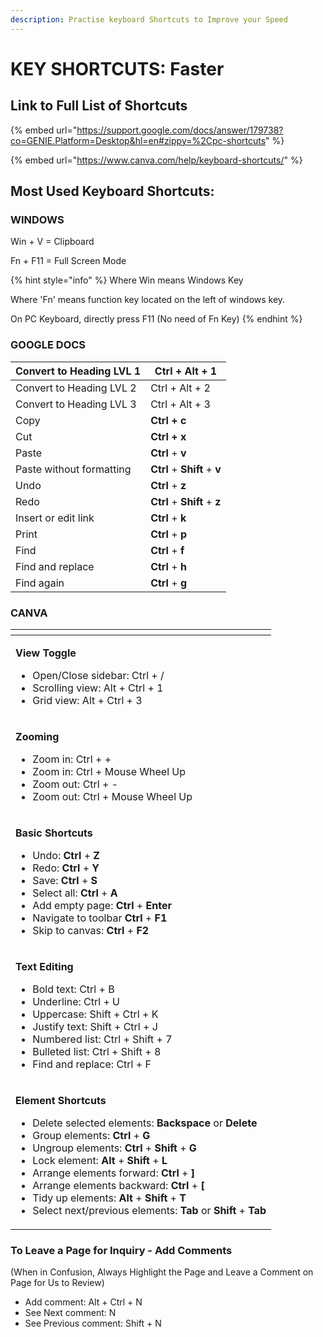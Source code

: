 ```yaml
---
description: Practise keyboard Shortcuts to Improve your Speed
---
```


# KEY SHORTCUTS: Faster

## Link to Full List of Shortcuts

{% embed url="https://support.google.com/docs/answer/179738?co=GENIE.Platform=Desktop&hl=en#zippy=%2Cpc-shortcuts" %}

{% embed url="https://www.canva.com/help/keyboard-shortcuts/" %}

## Most Used Keyboard Shortcuts:

### WINDOWS

Win + V = Clipboard&#x20;

Fn + F11 = Full Screen Mode

{% hint style="info" %}
Where Win means Windows Key

Where 'Fn' means function key located on the left of windows key.

On PC Keyboard, directly press F11 (No need of Fn Key)
{% endhint %}



### GOOGLE DOCS

| Convert to Heading LVL 1 | Ctrl + Alt + 1               |
| ------------------------ | ---------------------------- |
| Convert to Heading LVL 2 | Ctrl + Alt + 2               |
| Convert to Heading LVL 3 | Ctrl + Alt + 3               |
| Copy                     | **Ctrl + c**                 |
| Cut                      | **Ctrl + x**                 |
| Paste                    | **Ctrl** + **v**             |
| Paste without formatting | **Ctrl** + **Shift** + **v** |
| Undo                     | **Ctrl** + **z**             |
| Redo                     | **Ctrl** + **Shift** + **z** |
| Insert or edit link      | **Ctrl** + **k**             |
| Print                    | **Ctrl** + **p**             |
| Find                     | **Ctrl** + **f**             |
| Find and replace         | **Ctrl** + **h**             |
| Find again               | **Ctrl** + **g**             |

### CANVA

<table data-view="cards"><thead><tr><th></th></tr></thead><tbody><tr><td><p><strong>View Toggle</strong></p><ul><li>Open/Close sidebar: Ctrl + /</li><li>Scrolling view: Alt + Ctrl + 1</li><li>Grid view: Alt + Ctrl + 3</li></ul></td></tr><tr><td><p><strong>Zooming</strong></p><ul><li>Zoom in: Ctrl + +</li><li>Zoom in: Ctrl + Mouse Wheel Up</li><li>Zoom out: Ctrl + -</li><li>Zoom out: Ctrl + Mouse Wheel Up</li></ul></td></tr><tr><td><p><strong>Basic Shortcuts</strong></p><ul><li>Undo: <strong>Ctrl</strong> + <strong>Z</strong></li><li>Redo: <strong>Ctrl</strong> + <strong>Y</strong></li><li>Save: <strong>Ctrl</strong> + <strong>S</strong></li><li>Select all: <strong>Ctrl</strong> + <strong>A</strong></li><li>Add empty page: <strong>Ctrl</strong> + <strong>Enter</strong></li><li>Navigate to toolbar <strong>Ctrl</strong> + <strong>F1</strong></li><li>Skip to canvas: <strong>Ctrl</strong> + <strong>F2</strong></li></ul></td></tr><tr><td><p><strong>Text Editing</strong></p><ul><li>Bold text: Ctrl + B</li><li>Underline: Ctrl + U</li><li>Uppercase: Shift + Ctrl + K</li><li>Justify text: Shift + Ctrl + J</li><li>Numbered list: Ctrl + Shift + 7</li><li>Bulleted list: Ctrl + Shift + 8</li><li>Find and replace: Ctrl + F</li></ul></td></tr><tr><td><p><strong>Element Shortcuts</strong></p><ul><li>Delete selected elements: <strong>Backspace</strong> or <strong>Delete</strong></li><li>Group elements: <strong>Ctrl</strong> + <strong>G</strong></li><li>Ungroup elements: <strong>Ctrl</strong> + <strong>Shift</strong> + <strong>G</strong></li><li>Lock element: <strong>Alt</strong> + <strong>Shift</strong> + <strong>L</strong></li><li>Arrange elements forward: <strong>Ctrl</strong> + <strong>]</strong></li><li>Arrange elements backward: <strong>Ctrl</strong> + <strong>[</strong></li><li>Tidy up elements: <strong>Alt</strong> + <strong>Shift</strong> + <strong>T</strong></li><li>Select next/previous elements: <strong>Tab</strong> or <strong>Shift</strong> + <strong>Tab</strong></li></ul></td></tr></tbody></table>

### **To Leave a Page for Inquiry - Add Comments**

(When in Confusion, Always Highlight the Page and Leave a Comment on Page for Us to Review)

* Add comment: Alt + Ctrl + N
* See Next comment: N
* See Previous comment: Shift + N
